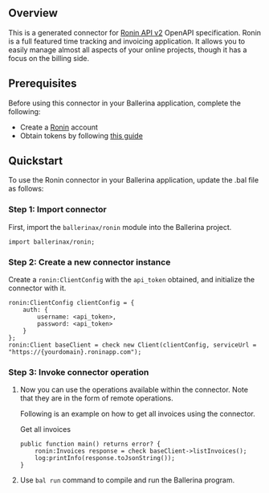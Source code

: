 ## Overview
This is a generated connector for [Ronin API v2](https://www.roninapp.com/api) OpenAPI specification.
Ronin is a full featured time tracking and invoicing application. It allows you to easily manage almost all aspects of your online projects, though it has a focus on the billing side. 

## Prerequisites

Before using this connector in your Ballerina application, complete the following:

* Create a [Ronin](https://www.roninapp.com) account
* Obtain tokens by following [this guide](https://www.roninapp.com/api)
 
## Quickstart

To use the Ronin connector in your Ballerina application, update the .bal file as follows:

### Step 1: Import connector
First, import the `ballerinax/ronin` module into the Ballerina project.
```ballerina
import ballerinax/ronin;
```

### Step 2: Create a new connector instance
Create a `ronin:ClientConfig` with the `api_token` obtained, and initialize the connector with it.
```ballerina
ronin:ClientConfig clientConfig = {
    auth: {
        username: <api_token>,
        password: <api_token>
    }
};
ronin:Client baseClient = check new Client(clientConfig, serviceUrl = "https://{yourdomain}.roninapp.com");
```

### Step 3: Invoke connector operation
1. Now you can use the operations available within the connector. Note that they are in the form of remote operations.

    Following is an example on how to get all invoices using the connector.

    Get all invoices

    ```ballerina
    public function main() returns error? {
        ronin:Invoices response = check baseClient->listInvoices();
        log:printInfo(response.toJsonString());
    }
    ``` 

2. Use `bal run` command to compile and run the Ballerina program.
